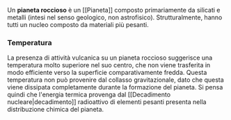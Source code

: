 Un **pianeta roccioso** è un [[Pianeta]] composto primariamente da silicati e metalli (intesi nel senso geologico, non astrofisico). Strutturalmente, hanno tutti un nucleo composto da materiali più pesanti.
### Temperatura
La presenza di attività vulcanica su un pianeta roccioso suggerisce una temperatura molto superiore nel suo centro, che non viene trasferita in modo efficiente verso la superficie comparativamente fredda. Questa temperatura non può provenire dal collasso gravitazionale, dato che questa viene dissipata completamente durante la formazione del pianeta. Si pensa quindi che l'energia termica provenga dal [[Decadimento nucleare|decadimento]] radioattivo di elementi pesanti presenta nella distribuzione chimica del pianeta.